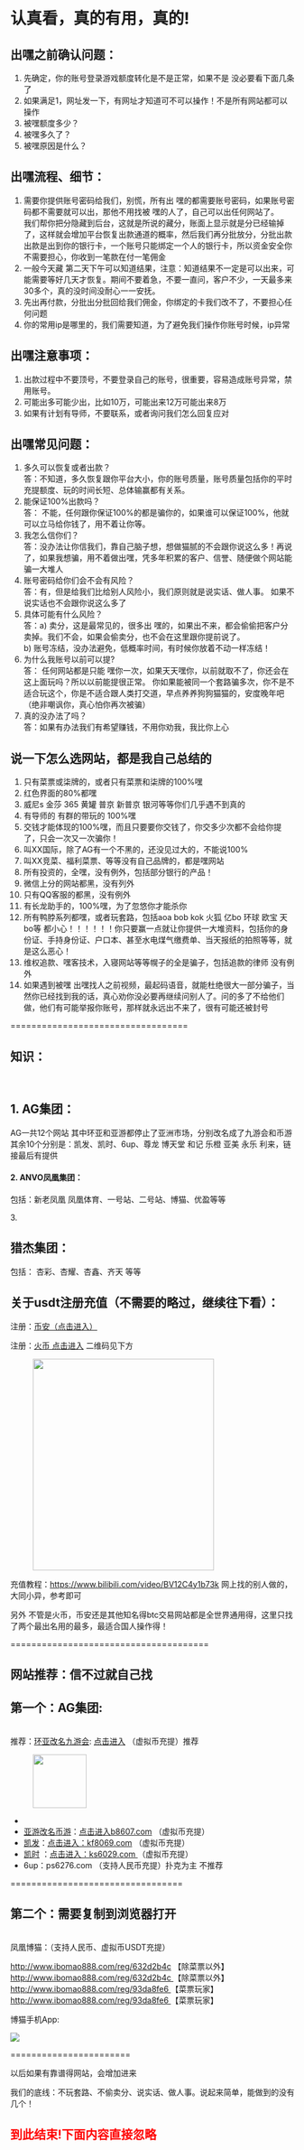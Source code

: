 <h1>认真看，真的有用，真的!</h1>
<h2>出嘿之前确认问题：</h2>


<ol><li>先确定，你的账号登录游戏额度转化是不是正常，如果不是 没必要看下面几条了</li><li>如果满足1，网址发一下，有网址才知道可不可以操作！不是所有网站都可以操作</li><li>被嘿额度多少？</li><li>被嘿多久了？</li><li>被嘿原因是什么？</li></ol>



<p><h2>出嘿流程、细节：</h2></p>



<ol><li>需要你提供账号密码给我们，别慌，所有出 嘿的都需要账号密码，如果账号密码都不需要就可以出，那他不用找被 嘿的人了，自己可以出任何网站了。<br>我们帮你把分隐藏到后台，这就是所说的藏分，账面上显示就是分已经输掉了，这样就会增加平台恢复出款通道的概率，然后我们再分批放分，分批出款 出款是出到你的银行卡，一个账号只能绑定一个人的银行卡，所以资金安全你不需要担心，你收到一笔款在付一笔佣金</li><li>一般今天藏 第二天下午可以知道结果，注意：知道结果不一定是可以出来，可能需要等好几天才恢复。期间不要着急，不要一直问，客户不少，一天最多来30多个，真的没时间没耐心一一安抚。</li><li>先出再付款，分批出分批回给我们佣金，你绑定的卡我们改不了，不要担心任何问题</li><li>你的常用ip是哪里的，我们需要知道，为了避免我们操作你账号时候，ip异常</li></ol>



<p><h2>出嘿注意事项：</h2></p>



<ol><li>出款过程中不要顶号，不要登录自己的账号，很重要，容易造成账号异常，禁用账号。</li><li>可能出多可能少出，比如10万，可能出来12万可能出来8万</li><li>如果有计划有导师，不要联系，或者询问我们怎么回复应对</li></ol>



<p><h2>出嘿常见问题：</h2></p>



<ol><li>多久可以恢复或者出款？<br>答：不知道，多久恢复跟你平台大小，你的账号质量，账号质量包括你的平时充提额度、玩的时间长短、总体输赢都有关系。</li><li>能保证100%出款吗？<br>答： 不能，任何跟你保证100%的都是骗你的，如果谁可以保证100%，他就可以立马给你钱了，用不着让你等。</li><li>我怎么信你们？<br>答：没办法让你信我们，靠自己脑子想，想做猫腻的不会跟你说这么多！再说了，如果我想骗，用不着做出嘿，凭多年积累的客户、信誉、随便做个网站能骗一大堆人</li><li>账号密码给你们会不会有风险？<br>答：有，但是给我们比给别人风险小，我们原则就是说实话、做人事。 如果不说实话也不会跟你说这么多了</li><li>具体可能有什么风险？<br>答：a) 卖分，这是最常见的，很多出 嘿的，如果出不来，都会偷偷把客户分卖掉。我们不会，如果会偷卖分，也不会在这里跟你提前说了。<br>b) 账号冻结，没办法避免，低概率时间，有时候你放着不动一样冻结！</li><li>为什么我账号以前可以提?<br>答： 任何网站都是只能 嘿你一次，如果天天嘿你，以前就取不了，你还会在这上面玩吗？所以以前能提很正常。 你如果能被同一个套路骗多次，你不是不适合玩这个，你是不适合跟人类打交道，早点养养狗狗猫猫的，安度晚年吧 （绝非嘲讽你，真心怕你再次被骗）</li><li>真的没办法了吗？<br>答：如果有办法我们有希望赚钱，不用你劝我，我比你上心</li></ol>



<p><h2>说一下怎么选网站，都是我自己总结的</h2></p>



<ol><li>只有菜票或柒牌的，或者只有菜票和柒牌的100%嘿</li><li>红色界面的80%都嘿</li><li>威尼s 金莎 365 黄罐 普京 新普京 银河等等你们几乎遇不到真的</li><li>有导师的 有群的带玩的 100%嘿</li><li>交钱才能体现的100%嘿，而且只要要你交钱了，你交多少次都不会给你提了，只会一次又一次骗你！</li><li>叫XX国际，除了AG有一个不黑的，还没见过大的，不能说100%</li><li>叫XX竞菜、福利菜票、等等没有自己品牌的，都是嘿网站</li><li>所有投资的，全嘿，没有例外，包括部分银行的产品！</li><li>微信上分的网站都黑，没有列外</li><li>只有QQ客服的都黑，没有例外</li><li>有长龙助手的，100%嘿，为了忽悠你才能杀你</li><li>所有鸭脖系列都嘿，或者玩套路，包括aoa bob kok 火狐 亿bo 环球 欧宝 天bo等 都小心！！！！！！你只要赢一点就让你提供一大堆资料，包括你的身份证、手持身份证、户口本、甚至水电煤气缴费单、当天报纸的拍照等等，就是这么恶心！</li><li>维权追款、嘿客技术，入寝网站等等幌子的全是骗子，包括追款的律师 没有例外</li><li>如果遇到被嘿 出嘿找人之前视频，最起码语音，就能杜绝很大一部分骗子，当然你已经找到我的话，真心劝你没必要再继续问别人了。问的多了不给他们做，他们有可能举报你账号，那样就永远出不来了，很有可能还被封号</li></ol>



<p>==================================</p>



<p><h2>知识：</h2><br><h2>1. AG集团：</h2></p>



<p>AG一共12个网站 其中环亚和亚游都停止了亚洲市场，分别改名成了九游会和币游<br>其余10个分别是：凯发、凯时、6up、尊龙 博天堂 和记 乐橙 亚美 永乐 利来，链接最后有提供</p>



<h4>2. ANVO凤凰集团：</h4>



<p>包括：新老凤凰 凤凰体育、一号站、二号站、博猫、优盈等等</p>



<p>3. <h2>猎杰集团：</h2></p>



<p>包括： 杏彩、杏耀、杏鑫、齐天 等等</p>



<p><h2>关于usdt注册充值（不需要的略过，继续往下看）：</h2></p>



<p>注册：<a rel="noreferrer noopener" href="https://www.binance.com/cn/register?ref=51616146" target="_blank">币安（点击进入）</a>    </p>



<p>注册：<a rel="noreferrer noopener" href="https://www.huobi.com/topic/invited/?invite_code=k68k6" target="_blank">火币 点击进入</a>  二维码见下方</p>



<figure class="wp-block-image size-large"><img loading="lazy" width="321" height="375" src="https://www.ag2020.pw/wp-content/uploads/2020/10/huobi.jpg" alt="" class="wp-image-15" srcset="https://www.ag2020.pw/wp-content/uploads/2020/10/huobi.jpg 321w, https://www.ag2020.pw/wp-content/uploads/2020/10/huobi-257x300.jpg 257w" sizes="(max-width: 321px) 100vw, 321px" /></figure>



<p>充值教程：<a rel="noreferrer noopener" href="https://www.bilibili.com/video/BV12C4y1b73k" target="_blank">https://www.bilibili.com/video/BV12C4y1b73k</a>  网上找的别人做的，大同小异，参考即可</p>



<p>另外 不管是火币，币安还是其他知名得btc交易网站都是全世界通用得，这里只找了两个最出名用的最多，最适合国人操作得！</p>



<p>======================================</p>



<p><h2>网站推荐：信不过就自己找</h2></p>



<p><h2>第一个：AG集团:</h2><br>推荐：<a rel="noreferrer noopener" href="https://www.jy8836.com/register?rc=2657380" target="_blank">环亚改名九游会</a>: <a rel="noreferrer noopener" href="https://www.jy8836.com/register?rc=2657380" target="_blank">点击进入</a> （虚拟币充提）推荐</p>



<figure class="wp-block-image size-large is-resized"><img loading="lazy" src="https://www.ag2020.pw/wp-content/uploads/2020/10/9j.png" alt="" class="wp-image-9" width="95" height="95"/></figure>



<ul><li></li><li><a href="http://b8607.com" target="_blank" rel="noreferrer noopener">亚游改名币游</a>：<a rel="noreferrer noopener" href="http://b8607.com" target="_blank">点击进入b8607.com</a> （虚拟币充提）</li><li><a rel="noreferrer noopener" href="http://kf8069.com" data-type="URL" data-id="kf8069.com" target="_blank">凯发</a>：<a rel="noreferrer noopener" href="http://kf8069.com" target="_blank">点击进入：kf8069.com</a> （虚拟币充提）</li><li><a href="http://ks6029.com" data-type="URL" data-id="ks6029.com" target="_blank" rel="noreferrer noopener">凯时</a> ：<a rel="noreferrer noopener" href="http://ks6029.com" data-type="URL" data-id="ks6029.com" target="_blank">点击进入：ks6029.com </a>（虚拟币充提）</li><li> 6up：ps6276.com （支持人民币充提）扑克为主 不推荐</li></ul>



<p>=================================</p>



<p><h2>第二个：需要复制到浏览器打开</h2><br>凤凰博猫：（支持人民币、虚拟币USDT充提）</p>



<p><a rel="noreferrer noopener" href="http://www.ibomao888.com/reg/632d2b4c" target="_blank">http://www.ibomao888.com/reg/632d2b4c</a> 【除菜票以外】<br><a rel="noreferrer noopener" href="http://www.ibomao888.com/reg/632d2b4c" target="_blank">http://www.ibomao888.com/reg/632d2b4c </a>【除菜票以外】<br><a rel="noreferrer noopener" href="http://www.ibomao888.com/reg/93da8fe6" target="_blank">http://www.ibomao888.com/reg/93da8fe6 </a>【菜票玩家】<br><a rel="noreferrer noopener" href="http://www.ibomao888.com/reg/93da8fe6" target="_blank">http://www.ibomao888.com/reg/93da8fe6 </a>【菜票玩家】</p>

博猫手机App:

<img src="https://i.loli.net/2021/03/05/4GkvQqFDaUT6xH7.jpg" >


<p>=======================</p>



<p>以后如果有靠谱得网站，会增加进来</p>



<p>我们的底线：不玩套路、不偷卖分、说实话、做人事。说起来简单，能做到的没有几个！</p>

<h2><font color="red">到此结束!下面内容直接忽略</font></h2>
